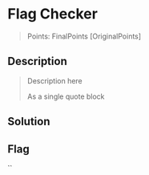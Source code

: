 # Flag Checker

> Points: FinalPoints [OriginalPoints]

## Description

> Description here
> 
> As a single quote block
> 

## Solution

## Flag
``